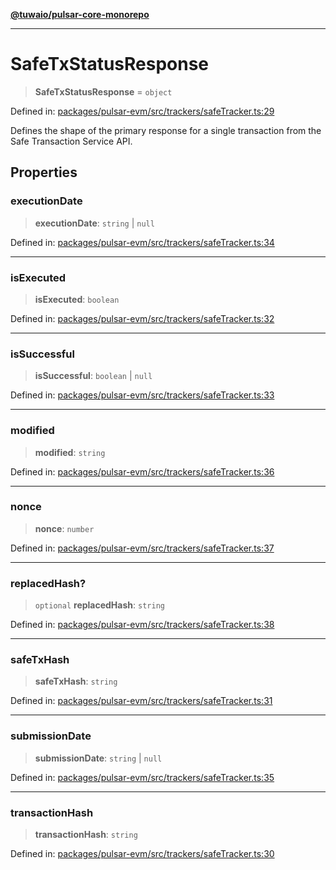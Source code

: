 [**@tuwaio/pulsar-core-monorepo**](../../../README.md)

***

# SafeTxStatusResponse

> **SafeTxStatusResponse** = `object`

Defined in: [packages/pulsar-evm/src/trackers/safeTracker.ts:29](https://github.com/TuwaIO/pulsar-core/blob/1b4300a614d84f49e2f240cc8a629dd932f3f73b/packages/pulsar-evm/src/trackers/safeTracker.ts#L29)

Defines the shape of the primary response for a single transaction from the Safe Transaction Service API.

## Properties

### executionDate

> **executionDate**: `string` \| `null`

Defined in: [packages/pulsar-evm/src/trackers/safeTracker.ts:34](https://github.com/TuwaIO/pulsar-core/blob/1b4300a614d84f49e2f240cc8a629dd932f3f73b/packages/pulsar-evm/src/trackers/safeTracker.ts#L34)

***

### isExecuted

> **isExecuted**: `boolean`

Defined in: [packages/pulsar-evm/src/trackers/safeTracker.ts:32](https://github.com/TuwaIO/pulsar-core/blob/1b4300a614d84f49e2f240cc8a629dd932f3f73b/packages/pulsar-evm/src/trackers/safeTracker.ts#L32)

***

### isSuccessful

> **isSuccessful**: `boolean` \| `null`

Defined in: [packages/pulsar-evm/src/trackers/safeTracker.ts:33](https://github.com/TuwaIO/pulsar-core/blob/1b4300a614d84f49e2f240cc8a629dd932f3f73b/packages/pulsar-evm/src/trackers/safeTracker.ts#L33)

***

### modified

> **modified**: `string`

Defined in: [packages/pulsar-evm/src/trackers/safeTracker.ts:36](https://github.com/TuwaIO/pulsar-core/blob/1b4300a614d84f49e2f240cc8a629dd932f3f73b/packages/pulsar-evm/src/trackers/safeTracker.ts#L36)

***

### nonce

> **nonce**: `number`

Defined in: [packages/pulsar-evm/src/trackers/safeTracker.ts:37](https://github.com/TuwaIO/pulsar-core/blob/1b4300a614d84f49e2f240cc8a629dd932f3f73b/packages/pulsar-evm/src/trackers/safeTracker.ts#L37)

***

### replacedHash?

> `optional` **replacedHash**: `string`

Defined in: [packages/pulsar-evm/src/trackers/safeTracker.ts:38](https://github.com/TuwaIO/pulsar-core/blob/1b4300a614d84f49e2f240cc8a629dd932f3f73b/packages/pulsar-evm/src/trackers/safeTracker.ts#L38)

***

### safeTxHash

> **safeTxHash**: `string`

Defined in: [packages/pulsar-evm/src/trackers/safeTracker.ts:31](https://github.com/TuwaIO/pulsar-core/blob/1b4300a614d84f49e2f240cc8a629dd932f3f73b/packages/pulsar-evm/src/trackers/safeTracker.ts#L31)

***

### submissionDate

> **submissionDate**: `string` \| `null`

Defined in: [packages/pulsar-evm/src/trackers/safeTracker.ts:35](https://github.com/TuwaIO/pulsar-core/blob/1b4300a614d84f49e2f240cc8a629dd932f3f73b/packages/pulsar-evm/src/trackers/safeTracker.ts#L35)

***

### transactionHash

> **transactionHash**: `string`

Defined in: [packages/pulsar-evm/src/trackers/safeTracker.ts:30](https://github.com/TuwaIO/pulsar-core/blob/1b4300a614d84f49e2f240cc8a629dd932f3f73b/packages/pulsar-evm/src/trackers/safeTracker.ts#L30)
